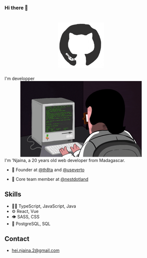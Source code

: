 ### Hi there 👋

<!--
**njaina/njaina** is a ✨ _special_ ✨ repository because its `README.md` (this file) appears on your GitHub profile.

Here are some ideas to get you started:

- 🔭 I’m currently working on ...
- 🌱 I’m currently learning ...
- 👯 I’m looking to collaborate on ...
- 🤔 I’m looking for help with ...
- 💬 Ask me about ...
- 📫 How to reach me: ...
- 😄 Pronouns: ...
- ⚡ Fun fact: ...
-->
<h1 align="center">
<!--<img src="https://user-images.githubusercontent.com/98956159/193202853-04af6de6-da62-49bf-a8d9-dd76cbd971eb.jpg">-->
<img src="https://github.com/njaina/njaina/blob/main/octo.gif" alt="GitHub Logo" width="150" height="150" />



  <!--<img src="https://raw.githubusercontent.com/martonlederer/martonlederer/master/name.svg" alt="Marton Lederer" />-->
</h1>
I'm developper
<div align="center">
<img src="https://github.com/njaina/njaina/blob/main/coderman.gif" alt="Coder" width="400" height="250" />
</div>
I'm 'Njaina, a 20 years old web developer from Madagascar.

- 🧭 Founder at [@th8ta](https://github.com/th8ta) and [@useverto](https://github.com/useverto)

- 👥 Core team member at [@nestdotland](https://github.com/nestdotland)

## Skills
- 👨‍💻 TypeScript, JavaScript, Java
- ⚙️ React, Vue
- 👁️ SASS, CSS
- 💽 PostgreSQL, SQL

## Contact
- hei.njaina.2@gmail.com

